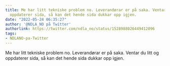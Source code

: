 ```yaml
---
title: Me har litt tekniske problem no. Leverandørar er på saka. Ventar du litt og
  oppdaterer sida, så kan det hende sida dukkar opp igjen.
date: "2022-05-24 06:35:27"
author: '@NDLA_NO på Twitter'
authorlink: https://twitter.com/ndla_no/status/1528988026449412096
tags:
- NDLANO-pa-Twitter
---
```

<p>Me har litt tekniske problem no. Leverandørar er på saka. Ventar du litt og oppdaterer sida, så kan det hende sida dukkar opp igjen.</p>